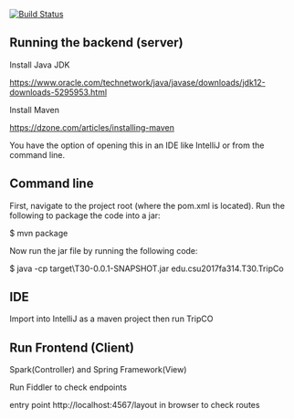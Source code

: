 [![Build Status](https://travis-ci.com/MIchaelLynnCSULaptop/JavaRestSP1.svg?token=aGqZALLZUKhc6eMrMJtK&branch=master)](https://travis-ci.com/MIchaelLynnCSULaptop/JavaRestSP1)

## Running the backend (server)

Install Java JDK

https://www.oracle.com/technetwork/java/javase/downloads/jdk12-downloads-5295953.html

Install Maven 

https://dzone.com/articles/installing-maven

You have the option of opening this in an IDE like IntelliJ or from the command line.

## Command line

First, navigate to the project root (where the pom.xml is located). Run the following to package the code into a jar:

$ mvn package

Now run the jar file by running the following code:

$ java -cp target\T30-0.0.1-SNAPSHOT.jar edu.csu2017fa314.T30.TripCo

## IDE

Import into IntelliJ as a maven project then run TripCO

## Run Frontend (Client)

Spark(Controller) and Spring Framework(View)

Run Fiddler to check endpoints

entry point http://localhost:4567/layout in browser to check routes
